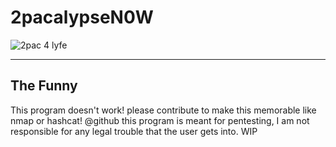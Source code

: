 # 2pacalypseN0W

![2pac 4 lyfe](https://i.imgur.com/Ch0Rngc.png)

------------------------------------------------------------------------------------------------------------------
## The Funny
This program doesn't work! please contribute to make this memorable like nmap or hashcat!
@github this program is meant for pentesting, I am not responsible for any legal trouble that the user gets into.
WIP
